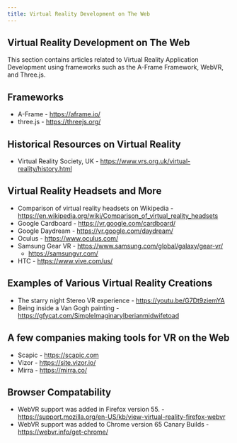 ```yaml
---
title: Virtual Reality Development on The Web
---
```

## Virtual Reality Development on The Web

This section contains articles related to Virtual Reality Application Development using frameworks such as the A-Frame Framework, WebVR, and Three.js.

## Frameworks

* A-Frame - https://aframe.io/
* three.js - https://threejs.org/

## Historical Resources on Virtual Reality

* Virtual Reality Society, UK - https://www.vrs.org.uk/virtual-reality/history.html


## Virtual Reality Headsets and More

* Comparison of virtual reality headsets on Wikipedia - https://en.wikipedia.org/wiki/Comparison_of_virtual_reality_headsets
* Google Cardboard - https://vr.google.com/cardboard/
* Google Daydream - https://vr.google.com/daydream/
* Oculus - https://www.oculus.com/
* Samsung Gear VR - https://www.samsung.com/global/galaxy/gear-vr/
  * https://samsungvr.com/
* HTC - https://www.vive.com/us/

## Examples of Various Virtual Reality Creations

* The starry night Stereo VR experience - https://youtu.be/G7Dt9ziemYA
* Being inside a Van Gogh painting - https://gfycat.com/SimpleImaginaryIberianmidwifetoad 

## A few companies making tools for VR on the Web

* Scapic - https://scapic.com
* Vizor - https://site.vizor.io/
* Mirra - https://mirra.co/

## Browser Compatability

* WebVR support was added in Firefox version 55. - https://support.mozilla.org/en-US/kb/view-virtual-reality-firefox-webvr
* WebVR support was added to Chrome version 65 Canary Builds - https://webvr.info/get-chrome/
